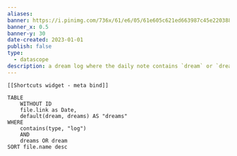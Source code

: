 ```yaml
---
aliases: 
banner: https://i.pinimg.com/736x/61/e6/05/61e605c621ed663987c45e220388dbb9.jpg
banner_x: 0.5
banner-y: 30
date-created: 2023-01-01
publish: false
type:
  - datascope
description: a dream log where the daily note contains `dream` or `dreams` metadata
---
```


```meta-bind-embed
[[Shortcuts widget - meta bind]]
```

```dataview
TABLE 
    WITHOUT ID 
    file.link as Date,
    default(dream, dreams) AS "dreams" 
WHERE
    contains(type, "log") 
    AND
    dreams OR dream
SORT file.name desc
```

